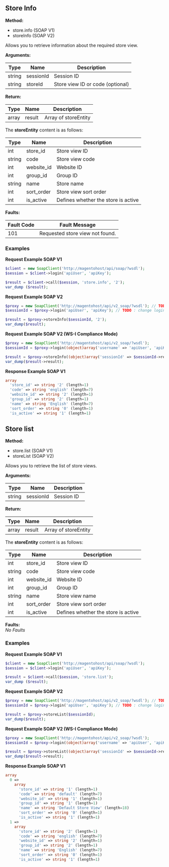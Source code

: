 ## Store Info

**Method:**

- store.info (SOAP V1)
- storeInfo (SOAP V2)

Allows you to retrieve information about the required store view.

**Arguments:**

| Type | Name | Description |
| --- | --- | --- |
| string | sessionId | Session ID |
| string | storeId | Store view ID or code (optional) |

**Return:**

| Type | Name | Description |
| --- | --- | --- |
| array | result | Array of storeEntity |

The **storeEntity** content is as follows:

| Type | Name | Description |
| --- | --- | --- |
| int | store_id | Store view ID |
| string | code | Store view code |
| int | website_id | Website ID |
| int | group_id | Group ID |
| string | name | Store name |
| int | sort_order | Store view sort order |
| int | is_active | Defines whether the store is active |

**Faults:**

| Fault Code | Fault Message |
| --- | --- |
| 101 | Requested store view not found. |

### Examples

**Request Example SOAP V1**

```php
$client = new SoapClient('http://magentohost/api/soap/?wsdl');
$session = $client->login('apiUser', 'apiKey');

$result = $client->call($session, 'store.info', '2');
var_dump ($result);
```

**Request Example SOAP V2**

```php
$proxy = new SoapClient('http://magentohost/api/v2_soap/?wsdl'); // TODO : change url
$sessionId = $proxy->login('apiUser', 'apiKey'); // TODO : change login and pwd if necessary

$result = $proxy->storeInfo($sessionId, '2');
var_dump($result);
```

**Request Example SOAP V2 (WS-I Compliance Mode)**

```php
$proxy = new SoapClient('http://magentohost/api/v2_soap/?wsdl'); 
$sessionId = $proxy->login((object)array('username' => 'apiUser', 'apiKey' => 'apiKey'));

$result = $proxy->storeInfo((object)array('sessionId' => $sessionId->result, 'storeId' => '2'));
var_dump($result->result);
```

**Response Example SOAP V1**

```php
array
  'store_id' => string '2' (length=1)
  'code' => string 'english' (length=7)
  'website_id' => string '2' (length=1)
  'group_id' => string '2' (length=1)
  'name' => string 'English' (length=7)
  'sort_order' => string '0' (length=1)
  'is_active' => string '1' (length=1)
```

## Store list

**Method:**

  -   store.list (SOAP V1)
  -   storeList (SOAP V2)

Allows you to retrieve the list of store views.

**Arguments:**

| Type | Name | Description |
| --- | --- | --- |
| string | sessionId | Session ID |

**Return:**

| Type | Name | Description |
| --- | --- | --- |
| array | result | Array of storeEntity |

The **storeEntity** content is as follows:

| Type | Name | Description |
| --- | --- | --- |
| int | store_id | Store view ID |
| string | code | Store view code |
| int | website_id | Website ID |
| int | group_id | Group ID |
| string | name | Store view name |
| int | sort_order | Store view sort order |
| int | is_active | Defines whether the store is active |

**Faults:**  
_No Faults_

### Examples

**Request Example SOAP V1**

```php
$client = new SoapClient('http://magentohost/api/soap/?wsdl');
$session = $client->login('apiUser', 'apiKey');

$result = $client->call($session, 'store.list');
var_dump ($result);
```

**Request Example SOAP V2**

```php
$proxy = new SoapClient('http://magentohost/api/v2_soap/?wsdl'); // TODO : change url
$sessionId = $proxy->login('apiUser', 'apiKey'); // TODO : change login and pwd if necessary

$result = $proxy->storeList($sessionId);
var_dump($result);
```

**Request Example SOAP V2 (WS-I Compliance Mode)**

```php
$proxy = new SoapClient('http://magentohost/api/v2_soap/?wsdl'); 
$sessionId = $proxy->login((object)array('username' => 'apiUser', 'apiKey' => 'apiKey'));

$result = $proxy->storeList((object)array('sessionId' => $sessionId->result));
var_dump($result->result);
```

**Response Example SOAP V1**

```php
array
  0 =>
    array
      'store_id' => string '1' (length=1)
      'code' => string 'default' (length=7)
      'website_id' => string '1' (length=1)
      'group_id' => string '1' (length=1)
      'name' => string 'Default Store View' (length=18)
      'sort_order' => string '0' (length=1)
      'is_active' => string '1' (length=1)
  1 =>
    array
      'store_id' => string '2' (length=1)
      'code' => string 'english' (length=7)
      'website_id' => string '2' (length=1)
      'group_id' => string '2' (length=1)
      'name' => string 'English' (length=7)
      'sort_order' => string '0' (length=1)
      'is_active' => string '1' (length=1)
```